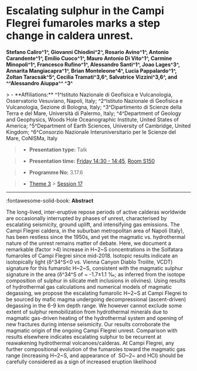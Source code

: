# Escalating sulphur in the Campi Flegrei fumaroles marks a step change in caldera unrest.

**Stefano Caliro^1^, Giovanni Chiodini^2^, Rosario Avino^1^, Antonio Carandente^1^, Emilio Cuoco^1^, Mauro Antonio Di Vito^1^, Carmine Minopoli^1^, Francesco Rufino^1^, Alessandro Santi^1^, Joao Lages^3^, Annarita Mangiacapra^1^, Brian Monteleone^4^, Lucia Pappalardo^1^, Zoltan Taracsák^5^, Cecilia Tramati^3,6^, Salvatrice Vizzini^3,6^, and ^^Alessandro Aiuppa^^ ^3^**

<!-- more -->> - **Affiliations:** ^1^Istituto Nazionale di Geofisica e Vulcanologia, Osservatorio Vesuviano, Napoli, Italy; ^2^Istituto Nazionale di Geofisica e Vulcanologia, Sezione di Bologna, Italy; ^3^Dipartimento di Scienze della Terra e del Mare, Università di Palermo, Italy; ^4^Department of Geology and Geophysics, Woods Hole Oceanographic Institute, United States of America; ^5^Department of Earth Sciences, University of Cambridge, United Kingdom; ^6^Consorzio Nazionale Interuniversitario per le Scienze del Mare, CoNISMa, Italy

> - **Presentation type:** Talk

> - **Presentation time:** [Friday 14:30 - 14:45](../sessions_comparison.md#__tabbed_4_1), [Room S150](../maps_venue.md#__tabbed_1_2)

> - **Programme No:** 3.17.6

> - [Theme 3](../theme3.md) > [Session 17](../sessions/session-3-17.md)

--- 

:fontawesome-solid-book: **Abstract**

The long-lived, inter-eruptive repose periods of active calderas worldwide are occasionally interrupted by phases of unrest, characterised by escalating seismicity, ground uplift, and intensifying gas emissions. The Campi Flegrei caldera, in the suburban metropolitan area of Napoli (Italy), has been restless since the 1950s, and yet the magmatic vs. hydrothermal nature of the unrest remains matter of debate. Here, we document a remarkable (factor >4) increase in H~2~S concentrations in the Solfatara fumaroles of Campi Flegrei since mid-2018. Isotopic results indicate an isotopically light (δ^34^S<0 vs. Vienna Canyon Diablo Troilite, VCDT) signature for this fumarolic H~2~S, consistent with the magmatic sulphur signature in the area (δ^34^S of ~ -1.7±1.1 ‰; as inferred from the isotope composition of sulphur in silicate melt inclusions in olivines). Using results of hydrothermal gas calculations and numerical models of magmatic degassing, we propose the escalating fumarolic H~2~S at Campi Flegrei to be sourced by mafic magma undergoing decompressional (ascent-driven) degassing in the 6-9 km depth range. We however cannot exclude some extent of sulphur remobilization from hydrothermal minerals due to magmatic gas-driven heating of the hydrothermal system and opening of new fractures during intense seismicity. Our results corroborate the magmatic origin of the ongoing Campi Flegrei unrest. Comparison with results elsewhere indicates escalating sulphur to be recurrent at reawakening hydrothermal volcanoes/calderas. At Campi Flegrei, any further compositional evolution of the fumaroles toward the magmatic gas range (increasing H~2~S, and appearance of  SO~2~ and HCl) should be carefully considered as a sign of increased eruption likelihood


